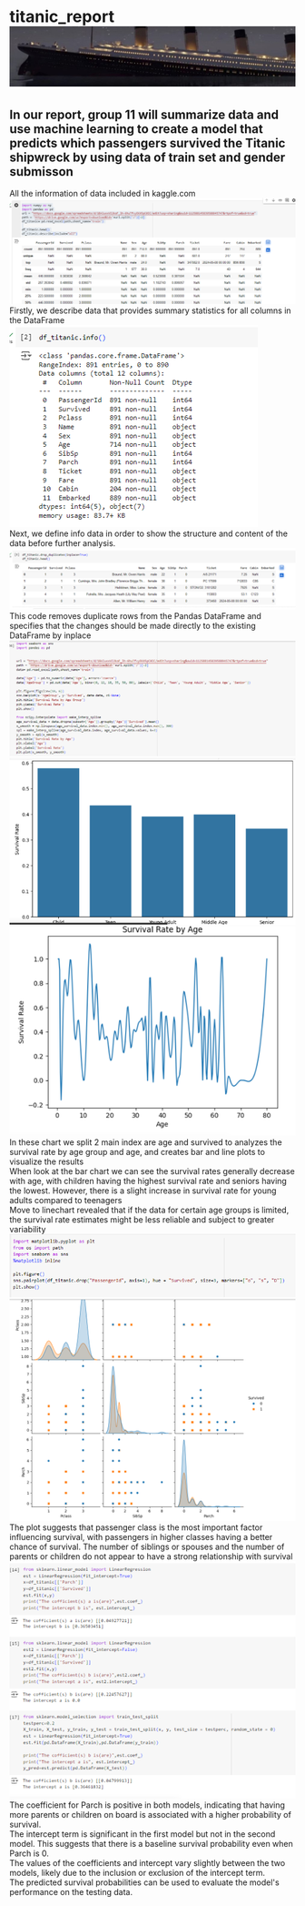 # titanic_report ![](images/header.png)
## In our report, group 11 will summarize data and use machine learning to create a model that predicts which passengers survived the Titanic shipwreck by using data of train set and gender submisson
All the information of data included in kaggle.com
![](images/describe.PNG)
Firstly, we describe data that provides summary statistics for all columns in the DataFrame
![](images/info.PNG)  
Next, we define info data in order to show the structure and content of the data before further analysis.
![](images/dropduplicate.PNG)
This code removes duplicate rows from the Pandas DataFrame and specifies that the changes should be made directly to the existing DataFrame by inplace
![](images/linechartbarchartcode.PNG) ![](images/barchart.PNG) ![](images/linechart.PNG)  
 In these chart we split 2 main index are age and survived to analyzes the survival rate by age group and age, and creates bar and line plots to visualize the results  
 When look at the bar chart we can see the survival rates generally decrease with age, with children having the highest survival rate and seniors having the lowest. However, there is a slight increase in survival rate for young adults compared to teenagers  
 Move to linechart revealed that if the data for certain age groups is limited, the survival rate estimates might be less reliable and subject to greater variability
![](images/linearcode.PNG) ![](images/linear.PNG)  
The plot suggests that passenger class is the most important factor influencing survival, with passengers in higher classes having a better chance of survival. The number of siblings or spouses and the number of parents or children do not appear to have a strong relationship with survival
![](images/coefandintercept.PNG)
The coefficient for Parch is positive in both models, indicating that having more parents or children on board is associated with a higher probability of survival.   
The intercept term is significant in the first model but not in the second model. This suggests that there is a baseline survival probability even when Parch is 0.  
The values of the coefficients and intercept vary slightly between the two models, likely due to the inclusion or exclusion of the intercept term.  
The predicted survival probabilities can be used to evaluate the model's performance on the testing data.
